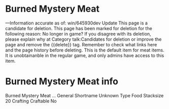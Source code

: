# Burned Mystery Meat

—Information accurate as of: win/645930dev Update
This page is a candidate for deletion.
This page has been marked for deletion for the following reason: No longer in game?
If you disagree with its deletion, please explain why at Category talk:Candidates for deletion or improve the page and remove the {{delete}} tag.
Remember to check what links here and the page history before deleting.
This is the default item for meat items. It is unobtainanble in the regular game, and only admins have access to this item.
# Burned Mystery Meat info

Burned Mystery Meat
...
General
Shortname
Unknown
Type
Food
Stacksize
20
Crafting
Craftable
No
